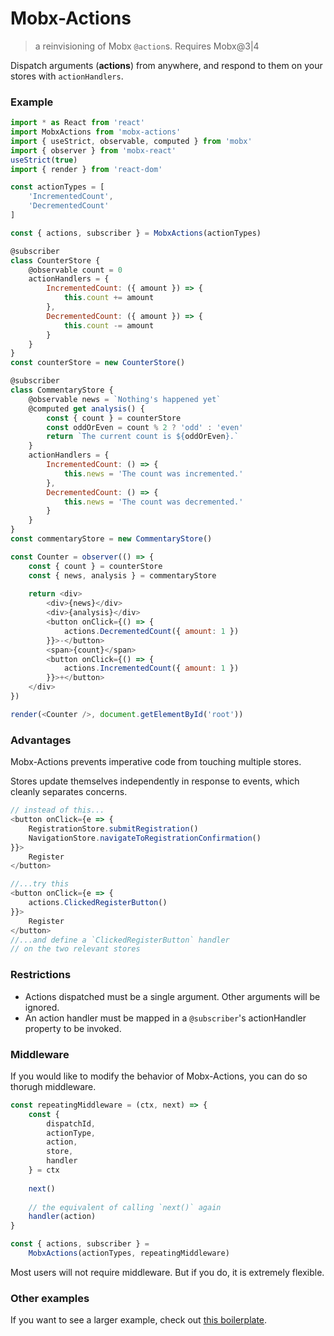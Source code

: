 # Mobx-Actions

> a reinvisioning of Mobx `@action`s. Requires Mobx@3|4

Dispatch arguments (**actions**) from anywhere, and respond to them on your stores with `actionHandlers`.

### Example

```js
import * as React from 'react'
import MobxActions from 'mobx-actions'
import { useStrict, observable, computed } from 'mobx'
import { observer } from 'mobx-react'
useStrict(true)
import { render } from 'react-dom'

const actionTypes = [
    'IncrementedCount',
    'DecrementedCount'
]

const { actions, subscriber } = MobxActions(actionTypes)

@subscriber
class CounterStore {
    @observable count = 0
    actionHandlers = {
        IncrementedCount: ({ amount }) => {
            this.count += amount
        },
        DecrementedCount: ({ amount }) => {
            this.count -= amount
        }
    }
}
const counterStore = new CounterStore()

@subscriber
class CommentaryStore {
    @observable news = `Nothing's happened yet`
    @computed get analysis() {
        const { count } = counterStore
        const oddOrEven = count % 2 ? 'odd' : 'even'
        return `The current count is ${oddOrEven}.`
    }
    actionHandlers = {
        IncrementedCount: () => {
            this.news = 'The count was incremented.'
        },
        DecrementedCount: () => {
            this.news = 'The count was decremented.'
        }
    }
}
const commentaryStore = new CommentaryStore()

const Counter = observer(() => {
    const { count } = counterStore
    const { news, analysis } = commentaryStore
    
    return <div>
        <div>{news}</div>
        <div>{analysis}</div>
        <button onClick={() => {
            actions.DecrementedCount({ amount: 1 })
        }}>-</button>
        <span>{count}</span>
        <button onClick={() => {
            actions.IncrementedCount({ amount: 1 })
        }}>+</button>
    </div>
})

render(<Counter />, document.getElementById('root'))
```

### Advantages

Mobx-Actions prevents imperative code from touching multiple stores.

Stores update themselves independently in response to events, which cleanly separates concerns.

```js
// instead of this...
<button onClick={e => {
    RegistrationStore.submitRegistration()
    NavigationStore.navigateToRegistrationConfirmation()
}}>
    Register
</button>

//...try this
<button onClick={e => {
    actions.ClickedRegisterButton()
}}>
    Register
</button>
//...and define a `ClickedRegisterButton` handler
// on the two relevant stores
```

### Restrictions

- Actions dispatched must be a single argument. Other arguments will be ignored.
- An action handler must be mapped in a `@subscriber`'s actionHandler property to be invoked.

### Middleware

If you would like to modify the behavior of Mobx-Actions, you can do so thorugh middleware.

```js
const repeatingMiddleware = (ctx, next) => {
    const {
        dispatchId,
        actionType,
        action,
        store,
        handler
    } = ctx
    
    next()
    
    // the equivalent of calling `next()` again
    handler(action)
}

const { actions, subscriber } = 
    MobxActions(actionTypes, repeatingMiddleware)
```

Most users will not require middleware. But if you do, it is extremely flexible.

### Other examples

If you want to see a larger example, check out [this boilerplate](https://github.com/8balloon/frontend-boilerplate).
